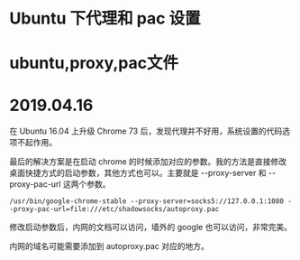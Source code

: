 # Ubuntu 下代理和 pac 设置
# ubuntu,proxy,pac文件
# 2019.04.16

在 Ubuntu 16.04 上升级 Chrome 73 后，发现代理并不好用，系统设置的代码选项不起作用。

最后的解决方案是在启动 chrome 的时候添加对应的参数。我的方法是直接修改桌面快捷方式的启动参数，其他方式也可以。主要就是 --proxy-server 和 --proxy-pac-url 这两个参数。


    /usr/bin/google-chrome-stable --proxy-server=socks5://127.0.0.1:1080 --proxy-pac-url=file:///etc/shadowsocks/autoproxy.pac

修改启动参数后，内网的文档可以访问，墙外的 google 也可以访问，非常完美。

内网的域名可能需要添加到 autoproxy.pac 对应的地方。
